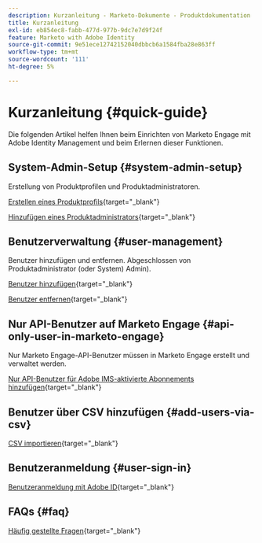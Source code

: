 ```yaml
---
description: Kurzanleitung - Marketo-Dokumente - Produktdokumentation
title: Kurzanleitung
exl-id: eb854ec8-fabb-477d-977b-9dc7e7d9f24f
feature: Marketo with Adobe Identity
source-git-commit: 9e51ece12742152040dbbcb6a1584fba28e863ff
workflow-type: tm+mt
source-wordcount: '111'
ht-degree: 5%

---
```


# Kurzanleitung {#quick-guide}

Die folgenden Artikel helfen Ihnen beim Einrichten von Marketo Engage mit Adobe Identity Management und beim Erlernen dieser Funktionen.

## System-Admin-Setup {#system-admin-setup}

Erstellung von Produktprofilen und Produktadministratoren.

[Erstellen eines Produktprofils](/help/marketo/product-docs/administration/marketo-with-adobe-identity/admin-setup.md#create-a-product-profile){target="_blank"}

[Hinzufügen eines Produktadministrators](/help/marketo/product-docs/administration/marketo-with-adobe-identity/add-or-remove-a-product-admin.md#add-a-product-admin){target="_blank"}

## Benutzerverwaltung {#user-management}

Benutzer hinzufügen und entfernen. Abgeschlossen von Produktadministrator (oder System)
Admin).

[Benutzer hinzufügen](/help/marketo/product-docs/administration/marketo-with-adobe-identity/add-or-remove-a-user.md#add-a-user){target="_blank"}

[Benutzer entfernen](/help/marketo/product-docs/administration/marketo-with-adobe-identity/add-or-remove-a-user.md#remove-a-user){target="_blank"}

## Nur API-Benutzer auf Marketo Engage {#api-only-user-in-marketo-engage}

Nur Marketo Engage-API-Benutzer müssen in Marketo Engage erstellt und verwaltet werden.

[Nur API-Benutzer für Adobe IMS-aktivierte Abonnements hinzufügen](/help/marketo/product-docs/administration/marketo-with-adobe-identity/add-api-only-user-for-adobe-ims-enabled-subscriptions.md){target="_blank"}

## Benutzer über CSV hinzufügen {#add-users-via-csv}

[CSV importieren](https://helpx.adobe.com/de/enterprise/using/bulk-upload-users.html#add-users){target="_blank"}

## Benutzeranmeldung {#user-sign-in}

[Benutzeranmeldung mit Adobe ID](/help/marketo/product-docs/administration/marketo-with-adobe-identity/user-sign-in-with-adobe-id.md){target="_blank"}

## FAQs {#faq}

[Häufig gestellte Fragen](/help/marketo/product-docs/administration/marketo-with-adobe-identity/faq.md){target="_blank"}
